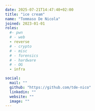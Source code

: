```yaml
---
date: 2025-07-21T14:47:40+02:00
title: "ice cream"
name: "Tommaso De Nicola"
joined: 2023-01-01
roles:
  #- pwn
  # - web
  - reverse
  # - crypto
  # - misc
  # - forensics
  # - hardware
  # - OG
  - infra

social:
  mail: ""
  github: "https://github.com/tde-nico"
  linkedin: ""
  website: ""
  image: ""
---
```

